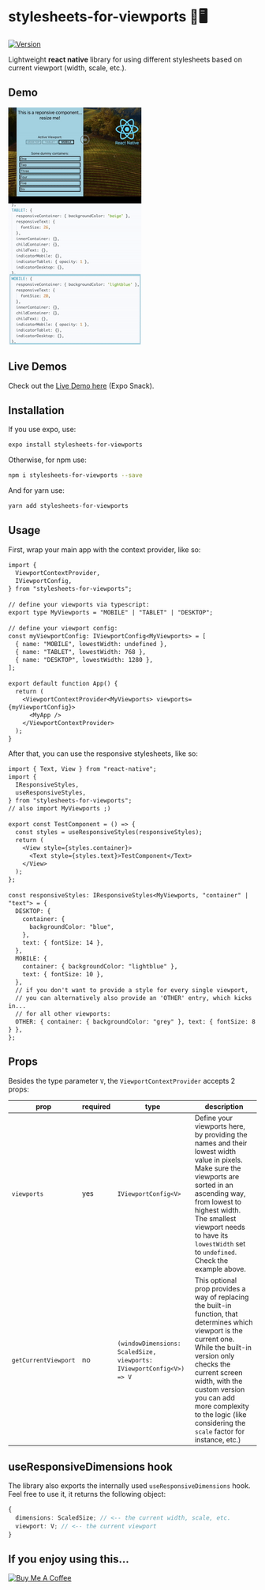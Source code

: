# stylesheets-for-viewports 📱🖥️

[![Version](https://img.shields.io/npm/v/stylesheets-for-viewports)](https://www.npmjs.com/package/stylesheets-for-viewports)

Lightweight <strong>react native</strong> library for using different stylesheets based on current viewport (width, scale, etc.).

## Demo

<a href="https://youtube.com/shorts/eJncOdHndys?feature=share"><img src="documentation/stylesheets-for-viewports-gif-02.gif" alt="demo-gif"></a>

## Live Demos

Check out the [Live Demo here](https://snack.expo.dev/@maks-io/stylesheets-for-viewports-demo?platform=web) (Expo Snack).

## Installation

If you use expo, use:

```bash
expo install stylesheets-for-viewports
```

Otherwise, for npm use:

```bash
npm i stylesheets-for-viewports --save
```

And for yarn use:

```bash
yarn add stylesheets-for-viewports
```

## Usage

First, wrap your main app with the context provider, like so:

```tsx
import {
  ViewportContextProvider,
  IViewportConfig,
} from "stylesheets-for-viewports";

// define your viewports via typescript:
export type MyViewports = "MOBILE" | "TABLET" | "DESKTOP";

// define your viewport config:
const myViewportConfig: IViewportConfig<MyViewports> = [
  { name: "MOBILE", lowestWidth: undefined },
  { name: "TABLET", lowestWidth: 768 },
  { name: "DESKTOP", lowestWidth: 1280 },
];

export default function App() {
  return (
    <ViewportContextProvider<MyViewports> viewports={myViewportConfig}>
      <MyApp />
    </ViewportContextProvider>
  );
}
```

After that, you can use the responsive stylesheets, like so:

```tsx
import { Text, View } from "react-native";
import {
  IResponsiveStyles,
  useResponsiveStyles,
} from "stylesheets-for-viewports";
// also import MyViewports ;)

export const TestComponent = () => {
  const styles = useResponsiveStyles(responsiveStyles);
  return (
    <View style={styles.container}>
      <Text style={styles.text}>TestComponent</Text>
    </View>
  );
};

const responsiveStyles: IResponsiveStyles<MyViewports, "container" | "text"> = {
  DESKTOP: {
    container: {
      backgroundColor: "blue",
    },
    text: { fontSize: 14 },
  },
  MOBILE: {
    container: { backgroundColor: "lightblue" },
    text: { fontSize: 10 },
  },
  // if you don't want to provide a style for every single viewport,
  // you can alternatively also provide an 'OTHER' entry, which kicks in...
  // for all other viewports:
  OTHER: { container: { backgroundColor: "grey" }, text: { fontSize: 8 } },
};
```

## Props

Besides the type parameter `V`, the `ViewportContextProvider` accepts 2 props:

| prop                 | required | type                                                                 | description                                                                                                                                                                                                                                                                                                         |
| -------------------- | -------- | -------------------------------------------------------------------- | ------------------------------------------------------------------------------------------------------------------------------------------------------------------------------------------------------------------------------------------------------------------------------------------------------------------- |
| `viewports`          | yes      | `IViewportConfig<V>`                                                 | Define your viewports here, by providing the names and their lowest width value in pixels. Make sure the viewports are sorted in an ascending way, from lowest to highest width. The smallest viewport needs to have its `lowestWidth` set to `undefined`. Check the example above.                                 |
| `getCurrentViewport` | no       | `(windowDimensions: ScaledSize, viewports: IViewportConfig<V>) => V` | This optional prop provides a way of replacing the built-in function, that determines which viewport is the current one. While the built-in version only checks the current screen width, with the custom version you can add more complexity to the logic (like considering the `scale` factor for instance, etc.) |

## useResponsiveDimensions hook

The library also exports the internally used `useResponsiveDimensions` hook. Feel free to use it, it returns the following object:

```typescript
{
  dimensions: ScaledSize; // <-- the current width, scale, etc.
  viewport: V; // <-- the current viewport
}
```

## If you enjoy using this...

<a href="https://www.buymeacoffee.com/maks_io" target="_blank"><img src="https://cdn.buymeacoffee.com/buttons/v2/default-yellow.png" alt="Buy Me A Coffee" style="height: 48px !important;" ></a>
